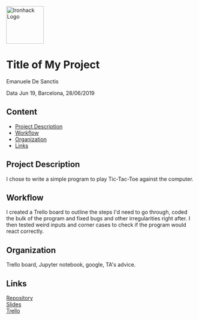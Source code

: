 <img src="https://bit.ly/2VnXWr2" alt="Ironhack Logo" width="100"/>

# Title of My Project
Emanuele De Sanctis

Data Jun 19, Barcelona, 28/06/2019

## Content
- [Project Description](#project-description)
- [Workflow](#workflow)
- [Organization](#organization)
- [Links](#links)

<a name="project-description"></a>

## Project Description
I chose to write a simple program to play Tic-Tac-Toe against the computer.

<a name="workflow"></a>

## Workflow
I created a Trello board to outline the steps I'd need to go through, coded the bulk of the program and fixed bugs and other irregularities right after. I then tested weird inputs and corner cases to check if the program would react correctly.

<a name="organization"></a>

## Organization
Trello board, Jupyter notebook, google, TA's advice.

<a name="links"></a>

## Links
[Repository](https://github.com/Sciabbala/Project-Week-1-Build-Your-Own-Game/tree/master/your-project)  
[Slides](https://slides.com/emanueledesanctis/tic-tac-toe-the-most-futile-game-ever-made/fullscreen)  
[Trello](https://trello.com/b/dg7l1Jj2/tic-tac-toe)  
